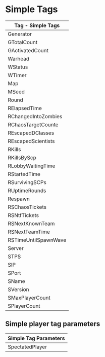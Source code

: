 # Simple Tags
| Tag - Simple Tags    |
| -------------------- |
| Generator            | Item |
| GTotalCount          | The total number of generators | General |  |
| GActivatedCount      | The total number of activated generators | IName | The name of the item |
| Warhead              | IType | The type of the item |
| WStatus              | The translated status of the warhead | ICategory | The category of the item |
| WTimer               | The countdown of the warhead | Weapon |  |
| Map                  | IWeaponName | The translated name of the weapon |
| MSeed                | The seed of the map | IAmmoName | The translated name of the ammo used by the weapon |
| Round                | IWeaponType | The type of the weapon |
| RElapsedTime         | The total elapsed time since the round started | IAmmoType | The type of ammo used by the weapon |
| RChangedIntoZombies  | The number of players that have been turned into zombies | IWeaponAmmo | The number of ammo in the weapon |
| RChaosTargetCounte   | The number of Chao's targets | Player |
| REscapedDClasses     | The number of escaped D classes | Color |  |
| REscapedScientists   | The number of escaped scientist | PRankColor | The color code of the player's rank |
| RKills               | The number of kills in this round | PVoiceColor | The color code of the player's voice channel |
| RKillsByScp          | The number of humans killed by SCPs in this round | PRoleColor | The color code of the player's role |
| RLobbyWaitingTime    | The waiting time in the lobby | Name |  |
| RStartedTime         | The start time of the round | PNickname | The nickname of the player |
| RSurvivingSCPs       | The number of surviving SCPs | PCustomName | The custom name of the player |
| RUptimeRounds        | The number of rounds since the server started | PRankName | The name of the player's rank |
| Respawn              | PGroupName | The name of the player's group |
| RSChaosTickets       | The num of chao's ticket | PUnitName | The name of the player's unit |
| RSNtfTickets         | The number of NTF's ticket | Role |  |
| RSNextKnownTeam      | The next known team that will be spawned | PRoleName | The translated name of the player's role |
| RSNextTeamTime       | The UTC time of the next respawn wave | PRoleActiveTime | The active time of the player's role |
| RSTimeUntilSpawnWave | The time until the next respawn wave | PRoleType | The type of player's role |
| Server               | Team |  |
| STPS                 | The TPS of the server | PLeadingTeam | The leading team of the player |
| SIP                  | The IP of the server | PTeam | The team of the player |
| SPort                | The port of the server |  |  |
| SName                | The name of the server |  |  |
| SVersion             | The version of the server |  |  |
| SMaxPlayerCount      | The max players of the server |  |  |
| SPlayerCount         | The current player count of the server |  |  |

## Simple player tag parameters
| Simple Tag Parameters |
| --------------------- |
| SpectatedPlayer       | Player Tags | Get the value from the player spectated by the selected player |